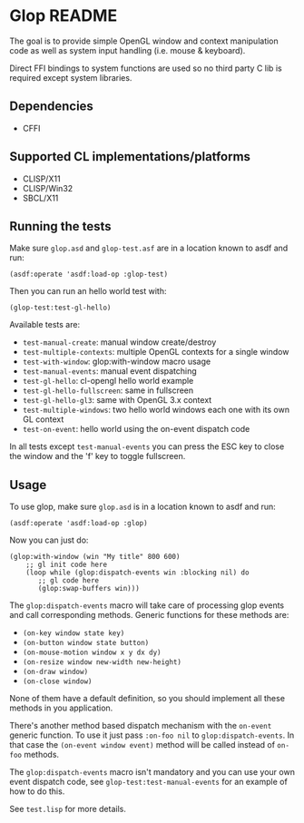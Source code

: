 Glop README
===========

The goal is to provide simple OpenGL window and context manipulation code as well as system
input handling (i.e. mouse & keyboard).

Direct FFI bindings to system functions are used so no third party C lib is required
except system libraries.

Dependencies
------------
 - CFFI

Supported CL implementations/platforms
--------------------------------------
 - CLISP/X11
 - CLISP/Win32
 - SBCL/X11
 
Running the tests
-----------------
Make sure `glop.asd` and `glop-test.asf`  are in a location known to asdf and run:

    (asdf:operate 'asdf:load-op :glop-test)
    
Then you can run an hello world test with:

    (glop-test:test-gl-hello)
    
Available tests are:

 - `test-manual-create`: manual window create/destroy
 - `test-multiple-contexts`: multiple OpenGL contexts for a single window
 - `test-with-window`: glop:with-window macro usage
 - `test-manual-events`: manual event dispatching
 - `test-gl-hello`: cl-opengl hello world example
 - `test-gl-hello-fullscreen`: same in fullscreen
 - `test-gl-hello-gl3`: same with OpenGL 3.x context
 - `test-multiple-windows`: two hello world windows each one with its own GL context
 - `test-on-event`: hello world using the on-event dispatch code
 
In all tests except `test-manual-events` you can press the ESC key to close the window
and the 'f' key to toggle fullscreen.

Usage
-----
To use glop, make sure `glop.asd`  is in a location known to asdf and run:

    (asdf:operate 'asdf:load-op :glop)
    
Now you can just do:

    (glop:with-window (win "My title" 800 600)
        ;; gl init code here
        (loop while (glop:dispatch-events win :blocking nil) do
           ;; gl code here
           (glop:swap-buffers win)))

The `glop:dispatch-events` macro will take care of processing glop events and call corresponding
methods. Generic functions for these methods are:

 - `(on-key window state key)`
 - `(on-button window state button)`
 - `(on-mouse-motion window x y dx dy)`
 - `(on-resize window new-width new-height)`
 - `(on-draw window)`
 - `(on-close window)`
 
None of them have a default definition, so you should implement all these methods in you application.

There's another method based dispatch mechanism with the `on-event` generic function.
To use it just pass `:on-foo nil` to `glop:dispatch-events`.
In that case the `(on-event window event)` method will be called instead of `on-foo` methods.

The `glop:dispatch-events` macro isn't mandatory and you can use your own event dispatch code,
see `glop-test:test-manual-events` for an example of how to do this.

See `test.lisp` for more details.

